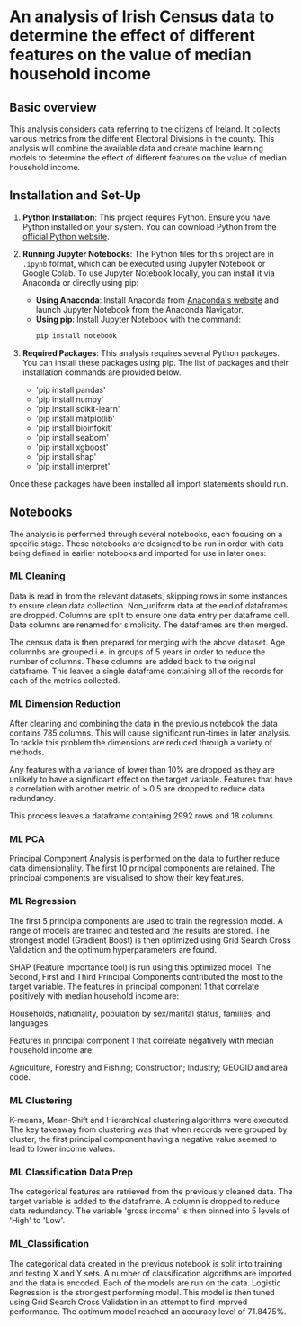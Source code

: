 # An analysis of Irish Census data to determine the effect of different features on the value of median household income

## Basic overview
This analysis considers data referring to the citizens of Ireland. It collects various metrics from the different Electoral Divisions in the county. This analysis will combine the available data and create machine learning models to determine the effect of different features on the value of median household income.  

## Installation and Set-Up

1. **Python Installation**: This project requires Python. Ensure you have Python installed on your system. You can download Python from the [official Python website](https://www.python.org/downloads/).

2. **Running Jupyter Notebooks**: The Python files for this project are in `.ipynb` format, which can be executed using Jupyter Notebook or Google Colab. To use Jupyter Notebook locally, you can install it via Anaconda or directly using pip:
   - **Using Anaconda**: Install Anaconda from [Anaconda's website](https://www.anaconda.com/products/distribution) and launch Jupyter Notebook from the Anaconda Navigator.
   - **Using pip**: Install Jupyter Notebook with the command:
     ```bash
     pip install notebook
     ```
     
3. **Required Packages**: This analysis requires several Python packages. You can install these packages using pip. The list of packages and their installation commands are provided below. 

      - 'pip install pandas'
      - 'pip install numpy'
      - 'pip install scikit-learn'
      - 'pip install matplotlib'
      - 'pip install bioinfokit'
      - 'pip install seaborn'
      - 'pip install xgboost'
      - 'pip install shap'
      - 'pip install interpret'
      
      
Once these packages have been installed all import statements should run.

## Notebooks
The analysis is performed through several notebooks, each focusing on a specific stage. These notebooks are designed to be run in order with data being defined in earlier notebooks and imported for use in later ones:

### ML Cleaning
Data is read in from the relevant datasets, skipping rows in some instances to ensure clean data collection. Non_uniform data at the end of dataframes are dropped. Columns are split to ensure one data entry per dataframe cell. Data columns are renamed for simplicity. The dataframes are then merged. 

The census data is then prepared for merging with the above dataset. Age columnbs are grouped i.e. in groups of 5 years in order to reduce the number of columns. These columns are added back to the original dataframe. This leaves a single dataframe containing all of the records for each of the metrics collected. 

### ML Dimension Reduction
After cleaning and combining the data in the previous notebook the data contains 785 columns. This will cause significant run-times in later analysis. To tackle this problem the dimensions are reduced through a variety of methods.

Any features with a variance of lower than 10% are dropped as they are unlikely to have a significant effect on the target variable. Features that have a correlation with another metric of > 0.5 are dropped to reduce data redundancy. 

This process leaves a dataframe containing 2992 rows and 18 columns.

### ML PCA
Principal Component Analysis is performed on the data to further reduce data dimensionality. The first 10 principal components are retained. The principal components are visualised to show their key features. 

### ML Regression
The first 5 principla components are used to train the regression model. A range of models are trained and tested and the results are stored. The strongest model (Gradient Boost) is then optimized using Grid Search Cross Validation and the optimum hyperparameters are found. 

SHAP (Feature Importance tool) is run using this optimized model. The Second, First and Third Principal Components contributed the most to the target variable. The features in principal component 1 that correlate positively with median household income are:

Households, nationality, population by sex/marital status, families, and languages.  

Features in principal component 1 that correlate negatively with median household income are:

Agriculture, Forestry and Fishing; Construction; Industry; GEOGID and area code.

### ML Clustering
K-means, Mean-Shift and Hierarchical clustering algorithms were executed. The key takeaway from clustering was that when records were grouped by cluster, the first principal component having a negative value seemed to lead to lower income values.

### ML Classification Data Prep
The categorical features are retrieved from the previously cleaned data. The target variable is added to the dataframe. A column is dropped to reduce data redundancy. The variable 'gross income' is then binned into 5 levels of 'High' to 'Low'. 

### ML_Classification
The categorical data created in the previous notebook is split into training and testing X and Y sets. A number of classification algorithms are imported and the data is encoded. Each of the models are run on the data. Logistic Regression is the strongest performing model. This model is then tuned using Grid Search Cross Validation in an attempt to find imprved performance. The optimum model reached an accuracy level of 71.8475%.
